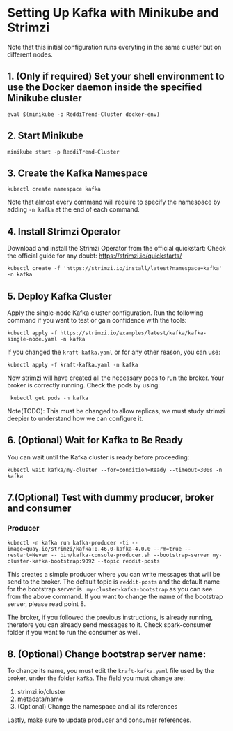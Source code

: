 # Setting Up Kafka with Minikube and Strimzi

Note that this initial configuration runs everyting in the same cluster but on different nodes.

## 1. (Only if required) Set your shell environment to use the Docker daemon inside the specified Minikube cluster
```
eval $(minikube -p ReddiTrend-Cluster docker-env)
```


## 2. Start Minikube

```
minikube start -p ReddiTrend-Cluster
```
## 3. Create the Kafka Namespace
```
kubectl create namespace kafka
```
Note that almost every command will require to specify the namespace by adding ``` -n kafka ``` at the end of each command.
## 4. Install Strimzi Operator
Download and install the Strimzi Operator from the official quickstart:
Check the official guide for any doubt:
https://strimzi.io/quickstarts/
```
kubectl create -f 'https://strimzi.io/install/latest?namespace=kafka' -n kafka
```
## 5. Deploy Kafka Cluster
Apply the single-node Kafka cluster configuration.
Run the following command if you want to test or gain confidence with the tools:
```
kubectl apply -f https://strimzi.io/examples/latest/kafka/kafka-single-node.yaml -n kafka
```
If you changed the ```kraft-kafka.yaml``` or for any other reason, you can use:
```
kubectl apply -f kraft-kafka.yaml -n kafka
```

Now strimzi will have created all the necessary pods to run the broker. Your broker is correctly running. Check the pods by using:
```
 kubectl get pods -n kafka  
```
Note(TODO): This must be changed to allow replicas, we must study strimzi deepier to understand how we can configure it.
## 6. (Optional) Wait for Kafka to Be Ready
You can wait until the Kafka cluster is ready before proceeding:

```
kubectl wait kafka/my-cluster --for=condition=Ready --timeout=300s -n kafka
```

## 7.(Optional) Test with dummy producer, broker and consumer
### Producer
```
kubectl -n kafka run kafka-producer -ti --image=quay.io/strimzi/kafka:0.46.0-kafka-4.0.0 --rm=true --restart=Never -- bin/kafka-console-producer.sh --bootstrap-server my-cluster-kafka-bootstrap:9092 --topic reddit-posts
```
This creates a simple producer where you can write messages that will be send to the broker. 
The default topic is ``` reddit-posts ``` and the default name for the bootstrap server is ``` my-cluster-kafka-bootstrap``` as you can see from the above command. If you want to change the name of the bootstrap server, please read point 8.

The broker, if you followed the previous instructions, is already running, therefore you can already send messages to it.
Check spark-consumer folder if you want to run the consumer as well.

## 8. (Optional) Change bootstrap server name:
To change its name, you must edit the ```kraft-kafka.yaml``` file used by the broker, under the folder ```kafka```. The field you must change are:
1. strimzi.io/cluster
2. metadata/name
3. (Optional) Change the namespace and all its references

Lastly, make sure to update producer and consumer references.
